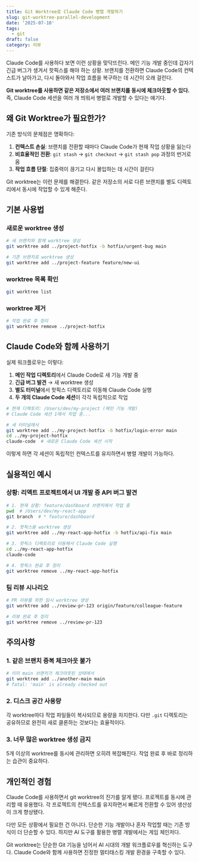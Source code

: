 ```yaml
---
title: Git Worktree로 Claude Code 병렬 개발하기
slug: git-worktree-parallel-development
date: '2025-07-10'
tags:
  - git
draft: false
category: 리뷰
---
```


Claude Code를 사용하다 보면 이런 상황을 맞닥뜨린다. 메인 기능 개발 중인데 갑자기 긴급 버그가 생겨서 핫픽스를 해야 하는 상황. 브랜치를 전환하면 Claude Code의 컨텍스트가 날아가고, 다시 돌아와서 작업 흐름을 복구하는 데 시간이 오래 걸린다.

**Git worktree를 사용하면 같은 저장소에서 여러 브랜치를 동시에 체크아웃할 수 있다.** 즉, Claude Code 세션을 여러 개 띄워서 병렬로 개발할 수 있다는 얘기다.

## 왜 Git Worktree가 필요한가?

기존 방식의 문제점은 명확하다:

1. **컨텍스트 손실**: 브랜치를 전환할 때마다 Claude Code가 현재 작업 상황을 잃는다
2. **비효율적인 전환**: `git stash` → `git checkout` → `git stash pop` 과정의 번거로움
3. **작업 흐름 단절**: 집중력이 끊기고 다시 몰입하는 데 시간이 걸린다

Git worktree는 이런 문제를 해결한다. 같은 저장소의 서로 다른 브랜치를 별도 디렉토리에서 동시에 작업할 수 있게 해준다.

## 기본 사용법

### 새로운 worktree 생성

```bash
# 새 브랜치와 함께 worktree 생성
git worktree add ../project-hotfix -b hotfix/urgent-bug main

# 기존 브랜치로 worktree 생성
git worktree add ../project-feature feature/new-ui
```

### worktree 목록 확인

```bash
git worktree list
```

### worktree 제거

```bash
# 작업 완료 후 정리
git worktree remove ../project-hotfix
```

## Claude Code와 함께 사용하기

실제 워크플로우는 이렇다:

1. **메인 작업 디렉토리**에서 Claude Code로 새 기능 개발 중
2. **긴급 버그 발견** → 새 worktree 생성
3. **별도 터미널**에서 핫픽스 디렉토리로 이동해 Claude Code 실행
4. **두 개의 Claude Code 세션**이 각각 독립적으로 작업

```bash
# 현재 디렉토리: /Users/dev/my-project (메인 기능 개발)
# Claude Code 세션 1에서 작업 중...

# 새 터미널에서
git worktree add ../my-project-hotfix -b hotfix/login-error main
cd ../my-project-hotfix
claude-code  # 새로운 Claude Code 세션 시작
```

이렇게 하면 각 세션이 독립적인 컨텍스트를 유지하면서 병렬 개발이 가능하다.

## 실용적인 예시

### 상황: 리액트 프로젝트에서 UI 개발 중 API 버그 발견

```bash
# 1. 현재 상황: feature/dashboard 브랜치에서 작업 중
pwd  # /Users/dev/my-react-app
git branch  # * feature/dashboard

# 2. 핫픽스용 worktree 생성
git worktree add ../my-react-app-hotfix -b hotfix/api-fix main

# 3. 핫픽스 디렉토리로 이동해서 Claude Code 실행
cd ../my-react-app-hotfix
claude-code

# 4. 핫픽스 완료 후 정리
git worktree remove ../my-react-app-hotfix
```

### 팀 리뷰 시나리오

```bash
# PR 리뷰를 위한 임시 worktree 생성
git worktree add ../review-pr-123 origin/feature/colleague-feature

# 리뷰 완료 후 정리
git worktree remove ../review-pr-123
```

## 주의사항

### 1. 같은 브랜치 중복 체크아웃 불가

```bash
# 이미 main 브랜치가 체크아웃된 상태에서
git worktree add ../another-main main
# fatal: 'main' is already checked out
```

### 2. 디스크 공간 사용량

각 worktree마다 작업 파일들이 복사되므로 용량을 차지한다. 다만 `.git` 디렉토리는 공유하므로 완전히 새로 클론하는 것보다는 효율적이다.

### 3. 너무 많은 worktree 생성 금지

5개 이상의 worktree를 동시에 관리하면 오히려 복잡해진다. 작업 완료 후 바로 정리하는 습관이 중요하다.

## 개인적인 경험

Claude Code를 사용하면서 git worktree의 진가를 알게 됐다. 프로젝트를 동시에 관리할 때 유용했다. 각 프로젝트의 컨텍스트를 유지하면서 빠르게 전환할 수 있어 생산성이 크게 향상됐다.

다만 모든 상황에서 필요한 건 아니다. 단순한 기능 개발이나 혼자 작업할 때는 기존 방식이 더 단순할 수 있다. 하지만 AI 도구를 활용한 병렬 개발에서는 게임 체인저다.

Git worktree는 단순한 Git 기능을 넘어서 AI 시대의 개발 워크플로우를 혁신하는 도구다. Claude Code와 함께 사용하면 진정한 멀티태스킹 개발 환경을 구축할 수 있다.
